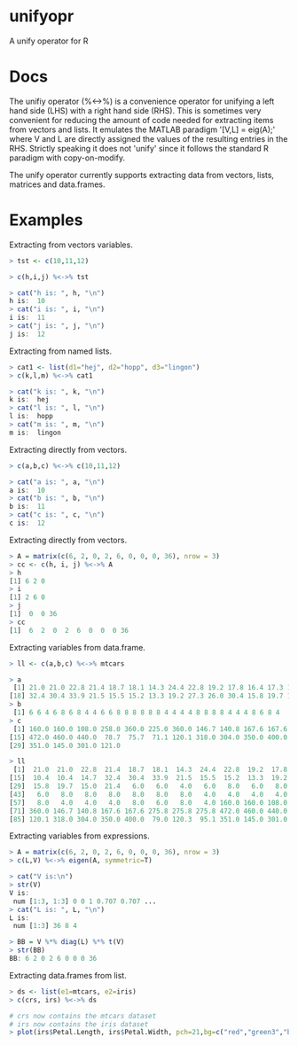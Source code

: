 
# unifyopr
A unify operator for R

# Docs
The unifiy operator (%<->%) is a convenience operator for unifying a left hand side (LHS) with a right hand side (RHS). This is sometimes very convenient for reducing the amount of code needed for extracting items from vectors and lists. It emulates the MATLAB paradigm '[V,L] = eig(A);' where V and L are directly assigned the values of the resulting entries in the RHS. Strictly speaking it does not 'unify' since it follows the standard R paradigm with copy-on-modify.

The unify operator currently supports extracting data from vectors, lists, matrices and data.frames. 
# Examples

Extracting from vectors variables.
```r
> tst <- c(10,11,12)

> c(h,i,j) %<->% tst

> cat("h is: ", h, "\n")
h is:  10 
> cat("i is: ", i, "\n")
i is:  11 
> cat("j is: ", j, "\n")
j is:  12 
```

Extracting from named lists.
```r
> cat1 <- list(d1="hej", d2="hopp", d3="lingon")
> c(k,l,m) %<->% cat1

> cat("k is: ", k, "\n")
k is:  hej 
> cat("l is: ", l, "\n")
l is:  hopp 
> cat("m is: ", m, "\n")
m is:  lingon 
```

Extracting directly from vectors.
```r
> c(a,b,c) %<->% c(10,11,12)

> cat("a is: ", a, "\n")
a is:  10 
> cat("b is: ", b, "\n")
b is:  11 
> cat("c is: ", c, "\n")
c is:  12 
```

Extracting directly from vectors.
```r
> A = matrix(c(6, 2, 0, 2, 6, 0, 0, 0, 36), nrow = 3)
> cc <- c(h, i, j) %<->% A
> h
[1] 6 2 0
> i
[1] 2 6 0
> j
[1]  0  0 36
> cc
[1]  6  2  0  2  6  0  0  0 36
```

Extracting variables from data.frame.
```r
> ll <- c(a,b,c) %<->% mtcars

> a
 [1] 21.0 21.0 22.8 21.4 18.7 18.1 14.3 24.4 22.8 19.2 17.8 16.4 17.3 15.2 10.4 10.4 14.7
[18] 32.4 30.4 33.9 21.5 15.5 15.2 13.3 19.2 27.3 26.0 30.4 15.8 19.7 15.0 21.4
> b
 [1] 6 6 4 6 8 6 8 4 4 6 6 8 8 8 8 8 8 4 4 4 4 8 8 8 8 4 4 4 8 6 8 4
> c
 [1] 160.0 160.0 108.0 258.0 360.0 225.0 360.0 146.7 140.8 167.6 167.6 275.8 275.8 275.8
[15] 472.0 460.0 440.0  78.7  75.7  71.1 120.1 318.0 304.0 350.0 400.0  79.0 120.3  95.1
[29] 351.0 145.0 301.0 121.0

> ll
 [1]  21.0  21.0  22.8  21.4  18.7  18.1  14.3  24.4  22.8  19.2  17.8  16.4  17.3  15.2
[15]  10.4  10.4  14.7  32.4  30.4  33.9  21.5  15.5  15.2  13.3  19.2  27.3  26.0  30.4
[29]  15.8  19.7  15.0  21.4   6.0   6.0   4.0   6.0   8.0   6.0   8.0   4.0   4.0   6.0
[43]   6.0   8.0   8.0   8.0   8.0   8.0   8.0   4.0   4.0   4.0   4.0   8.0   8.0   8.0
[57]   8.0   4.0   4.0   4.0   8.0   6.0   8.0   4.0 160.0 160.0 108.0 258.0 360.0 225.0
[71] 360.0 146.7 140.8 167.6 167.6 275.8 275.8 275.8 472.0 460.0 440.0  78.7  75.7  71.1
[85] 120.1 318.0 304.0 350.0 400.0  79.0 120.3  95.1 351.0 145.0 301.0 121.0
```

Extracting variables from expressions.
```r
> A = matrix(c(6, 2, 0, 2, 6, 0, 0, 0, 36), nrow = 3)
> c(L,V) %<->% eigen(A, symmetric=T)

> cat("V is:\n")
> str(V)
V is: 
 num [1:3, 1:3] 0 0 1 0.707 0.707 ...
> cat("L is: ", L, "\n")
L is: 
 num [1:3] 36 8 4

> BB = V %*% diag(L) %*% t(V)
> str(BB)
BB: 6 2 0 2 6 0 0 0 36
```

Extracting data.frames from list.
```r
> ds <- list(e1=mtcars, e2=iris)
> c(crs, irs) %<->% ds

# crs now contains the mtcars dataset 
# irs now contains the iris dataset
> plot(irs$Petal.Length, irs$Petal.Width, pch=21,bg=c("red","green3","blue")[unclass(iris$Species)], main="Edgar Anderson's Iris Data")
```

